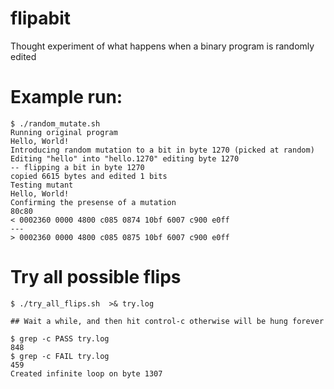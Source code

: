 # flipabit
Thought experiment of what happens when a binary program is randomly edited


# Example run:

```
$ ./random_mutate.sh
Running original program
Hello, World!
Introducing random mutation to a bit in byte 1270 (picked at random)
Editing "hello" into "hello.1270" editing byte 1270
-- flipping a bit in byte 1270
copied 6615 bytes and edited 1 bits
Testing mutant
Hello, World!
Confirming the presense of a mutation
80c80
< 0002360 0000 4800 c085 0874 10bf 6007 c900 e0ff
---
> 0002360 0000 4800 c085 0875 10bf 6007 c900 e0ff
```


# Try all possible flips

```
$ ./try_all_flips.sh  >& try.log

## Wait a while, and then hit control-c otherwise will be hung forever

$ grep -c PASS try.log
848
$ grep -c FAIL try.log
459
Created infinite loop on byte 1307
```

